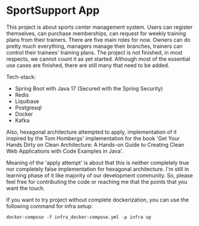 # SportSupport App

This project is about sports center management system. Users can register themselves, can purchase memberships, can request for weekly training plans from their trainers.
There are five main roles for now. Owners can do pretty much everything, managers manage their branches, trainers can control their trainees' training plans.
The project is not finished, in most respects, we cannot count it as yet started. Although most of the essential use cases are finished, there are still many that need to be added.

Tech-stack:
- Spring Boot with Java 17 (Secured with the Spring Security)
- Redis
- Liquibase
- Postgresql
- Docker
- Kafka

Also, hexagonal architecture attempted to apply, implementation of it inspired by the Tom Hombergs' implementation for the book 'Get Your Hands Dirty on Clean Architecture: A Hands-on Guide to Creating Clean Web Applications with Code Examples in Java'.

Meaning of the 'apply attempt'  is about that this is neither completely true nor completely false implementation for hexagonal architecture. I'm still in learning phase of it like majority of our development community. So, please feel free for contributing the code or reaching me that the points that you want the touch.

If you want to try project without complete dockerization, you can use the following command for infra setup:

```docker-compose -f infra_docker-compose.yml -p infra up ```
